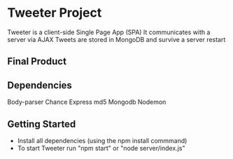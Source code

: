 # Tweeter Project

Tweeter is a client-side Single Page App (SPA)
It communicates with a server via AJAX
Tweets are stored in MongoDB and survive a server restart

## Final Product



## Dependencies

Body-parser
Chance
Express
md5
Mongodb
Nodemon

## Getting Started

- Install all dependencies (using the npm install commmand)
- To start Tweeter run "npm start" or "node server/index.js"